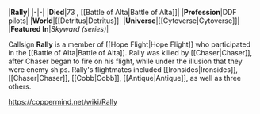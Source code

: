 |**Rally**|
|-|-|
|**Died**|73 , [[Battle of Alta\|Battle of Alta]]|
|**Profession**|DDF pilots|
|**World**|[[Detritus\|Detritus]]|
|**Universe**|[[Cytoverse\|Cytoverse]]|
|**Featured In**|*Skyward (series)*|

Callsign **Rally** is a member of [[Hope Flight\|Hope Flight]] who participated in the [[Battle of Alta\|Battle of Alta]]. Rally was killed by [[Chaser\|Chaser]], after Chaser began to fire on his flight, while under the illusion that they were enemy ships.
Rally's flightmates included [[Ironsides\|Ironsides]], [[Chaser\|Chaser]], [[Cobb\|Cobb]], [[Antique\|Antique]], as well as three others.



https://coppermind.net/wiki/Rally